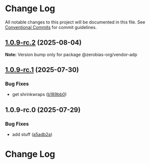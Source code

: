 # Change Log

All notable changes to this project will be documented in this file.
See [Conventional Commits](https://conventionalcommits.org) for commit guidelines.

## [1.0.9-rc.2](https://github.com/zerobias-org/vendor/compare/@zerobias-org/vendor-adp@1.0.9-rc.1...@zerobias-org/vendor-adp@1.0.9-rc.2) (2025-08-04)

**Note:** Version bump only for package @zerobias-org/vendor-adp





## [1.0.9-rc.1](https://github.com/zerobias-org/vendor/compare/@zerobias-org/vendor-adp@1.0.9-rc.0...@zerobias-org/vendor-adp@1.0.9-rc.1) (2025-07-30)


### Bug Fixes

* get shrinkwraps ([b189bb0](https://github.com/zerobias-org/vendor/commit/b189bb0cf53ad66427530ccc0eab7824527942d3))





## 1.0.9-rc.0 (2025-07-29)


### Bug Fixes

* add stuff ([a5adb2a](https://github.com/zerobias-org/vendor/commit/a5adb2aecd0670c42e9077affecb6a047bf30fc6))





# Change Log
